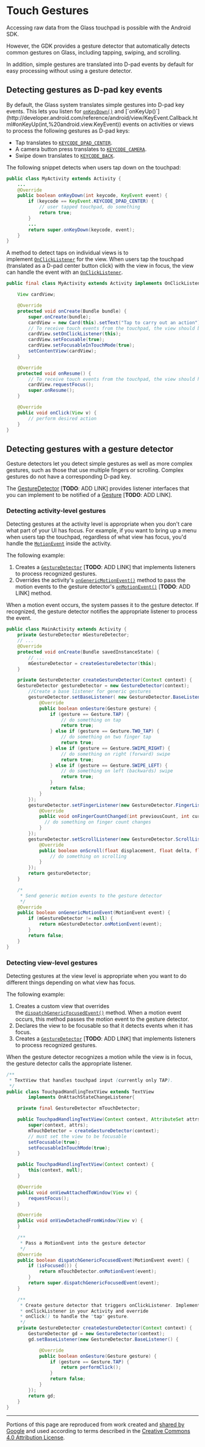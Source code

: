 # Touch Gestures

Accessing raw data from the Glass touchpad is possible with the Android SDK.

However, the GDK provides a gesture detector that automatically detects common gestures on Glass, including tapping, swiping, and scrolling.

In addition, simple gestures are translated into D-pad events by default for easy processing without using a gesture detector.

## Detecting gestures as D-pad key events

By default, the Glass system translates simple gestures into D-pad key events. This lets you listen for [`onKeyDown()`](http://developer.android.com/reference/android/view/KeyEvent.Callback.html#onKeyDown(int,%20android.view.KeyEvent)) and [`onKeyUp()`](http://developer.android.com/reference/android/view/KeyEvent.Callback.html#onKeyUp(int,%20android.view.KeyEvent)) events on activities or views to process the following gestures as D-pad keys:

-   Tap translates to [`KEYCODE_DPAD_CENTER`](http://developer.android.com/reference/android/view/KeyEvent.html#KEYCODE_DPAD_CENTER).
-   A camera button press translates to [`KEYCODE_CAMERA`](http://developer.android.com/reference/android/view/KeyEvent.html#KEYCODE_CAMERA).
-   Swipe down translates to [`KEYCODE_BACK`](http://developer.android.com/reference/android/view/KeyEvent.html#KEYCODE_BACK).

The following snippet detects when users tap down on the touchpad:

```java
public class MyActivity extends Activity {
    ...
    @Override
    public boolean onKeyDown(int keycode, KeyEvent event) {
        if (keycode == KeyEvent.KEYCODE_DPAD_CENTER) {
            // user tapped touchpad, do something
            return true;
        }
        ...
        return super.onKeyDown(keycode, event);
    }
}
```

A method to detect taps on individual views is to implement [`OnClickListener`](http://developer.android.com/reference/android/view/View.OnClickListener.html) for the view. When users tap the touchpad (translated as a D-pad center button click) with the view in focus, the view can handle the event with an [`OnClickListener`](http://developer.android.com/reference/android/view/View.OnClickListener.html).

```java
public final class MyActivity extends Activity implements OnClickListener {

    View cardView;

    @Override
    protected void onCreate(Bundle bundle) {
        super.onCreate(bundle);
        cardView = new Card(this).setText("Tap to carry out an action").getView();
        // To receive touch events from the touchpad, the view should be focusable.
        cardView.setOnClickListener(this);
        cardView.setFocusable(true);
        cardView.setFocusableInTouchMode(true);
        setContentView(cardView);
    }

    @Override
    protected void onResume() {
        // To receive touch events from the touchpad, the view should have focus.
        cardView.requestFocus();
        super.onResume();
    }

    @Override
    public void onClick(View v) {
        // perform desired action
    }
}
```

## Detecting gestures with a gesture detector

Gesture detectors let you detect simple gestures as well as more complex gestures, such as those that use multiple fingers or scrolling. Complex gestures do not have a corresponding D-pad key.

The [GestureDetector](https://developers.google.com/glass/develop/gdk/reference/com/google/android/glass/touchpad/GestureDetector) [**TODO**: ADD LINK] provides listener interfaces that you can implement to be notified of a [Gesture](https://developers.google.com/glass/develop/gdk/reference/com/google/android/glass/touchpad/Gesture) [**TODO**: ADD LINK].

### Detecting activity-level gestures

Detecting gestures at the activity level is appropriate when you don't care what part of your UI has focus. For example, if you want to bring up a menu when users tap the touchpad, regardless of what view has focus, you'd handle the [`MotionEvent`](http://developer.android.com/reference/android/view/MotionEvent.html) inside the activity.

The following example:

1.  Creates a [`GestureDetector`](https://developers.google.com/glass/develop/gdk/reference/com/google/android/glass/touchpad/GestureDetector) [**TODO**: ADD LINK] that implements listeners to process recognized gestures.
2.  Overrides the activity's [`onGenericMotionEvent()`](http://developer.android.com/reference/android/app/Activity.html#onGenericMotionEvent(android.view.MotionEvent)) method to pass the motion events to the gesture detector's [`onMotionEvent()`](https://developers.google.com/glass/develop/gdk/reference/com/google/android/glass/touchpad/GestureDetector#onMotionEvent(android.view.MotionEvent)) [**TODO**: ADD LINK] method.

When a motion event occurs, the system passes it to the gesture detector. If recognized, the gesture detector notifies the appropriate listener to process the event.

```java
public class MainActivity extends Activity {
    private GestureDetector mGestureDetector;
    // ...
    @Override
    protected void onCreate(Bundle savedInstanceState) {
        // ...
        mGestureDetector = createGestureDetector(this);
    }

    private GestureDetector createGestureDetector(Context context) {
    GestureDetector gestureDetector = new GestureDetector(context);
        //Create a base listener for generic gestures
        gestureDetector.setBaseListener( new GestureDetector.BaseListener() {
            @Override
            public boolean onGesture(Gesture gesture) {
                if (gesture == Gesture.TAP) {
                    // do something on tap
                    return true;
                } else if (gesture == Gesture.TWO_TAP) {
                    // do something on two finger tap
                    return true;
                } else if (gesture == Gesture.SWIPE_RIGHT) {
                    // do something on right (forward) swipe
                    return true;
                } else if (gesture == Gesture.SWIPE_LEFT) {
                    // do something on left (backwards) swipe
                    return true;
                }
                return false;
            }
        });
        gestureDetector.setFingerListener(new GestureDetector.FingerListener() {
            @Override
            public void onFingerCountChanged(int previousCount, int currentCount) {
              // do something on finger count changes
            }
        });
        gestureDetector.setScrollListener(new GestureDetector.ScrollListener() {
            @Override
            public boolean onScroll(float displacement, float delta, float velocity) {
                // do something on scrolling
            }
        });
        return gestureDetector;
    }

    /*
     * Send generic motion events to the gesture detector
     */
    @Override
    public boolean onGenericMotionEvent(MotionEvent event) {
        if (mGestureDetector != null) {
            return mGestureDetector.onMotionEvent(event);
        }
        return false;
    }
}
```

### Detecting view-level gestures

Detecting gestures at the view level is appropriate when you want to do different things depending on what view has focus.

The following example:

1.  Creates a custom view that overrides the [`dispatchGenericFocusedEvent()`](http://developer.android.com/reference/android/view/View.html#dispatchGenericFocusedEvent(android.view.MotionEvent)) method. When a motion event occurs, this method passes the motion event to the gesture detector.
2.  Declares the view to be focusable so that it detects events when it has focus.
3.  Creates a [`GestureDetector`](https://developers.google.com/glass/eap/gdk/reference/com/google/android/glass/gesture/touch/GestureDetector) [**TODO**: ADD LINK] that implements listeners to process recognized gestures.

When the gesture detector recognizes a motion while the view is in focus, the gesture detector calls the appropriate listener.

```java
/**
 * TextView that handles touchpad input (currently only TAP).
 */
public class TouchpadHandlingTextView extends TextView
        implements OnAttachStateChangeListener{

    private final GestureDetector mTouchDetector;

    public TouchpadHandlingTextView(Context context, AttributeSet attrs) {
        super(context, attrs);
        mTouchDetector = createGestureDetector(context);
        // must set the view to be focusable
        setFocusable(true);
        setFocusableInTouchMode(true);
    }

    public TouchpadHandlingTextView(Context context) {
        this(context, null);
    }

    @Override
    public void onViewAttachedToWindow(View v) {
        requestFocus();
    }

    @Override
    public void onViewDetachedFromWindow(View v) {
    }

    /**
     * Pass a MotionEvent into the gesture detector
     */
    @Override
    public boolean dispatchGenericFocusedEvent(MotionEvent event) {
        if (isFocused()) {
            return mTouchDetector.onMotionEvent(event);
        }
        return super.dispatchGenericFocusedEvent(event);
    }

    /**
     * Create gesture detector that triggers onClickListener. Implement
     * onClickListener in your Activity and override
     * onClick() to handle the "tap" gesture.
     */
    private GestureDetector createGestureDetector(Context context) {
        GestureDetector gd = new GestureDetector(context);
        gd.setBaseListener(new GestureDetector.BaseListener() {

            @Override
            public boolean onGesture(Gesture gesture) {
                if (gesture == Gesture.TAP) {
                    return performClick();
                }
                return false;
            }
        });
        return gd;
    }
}
```

---

Portions of this page are reproduced from work created and [shared by Google](https://developers.google.com/readme/policies) and used according to terms described in the [Creative Commons 4.0 Attribution License](https://creativecommons.org/licenses/by/4.0/).
